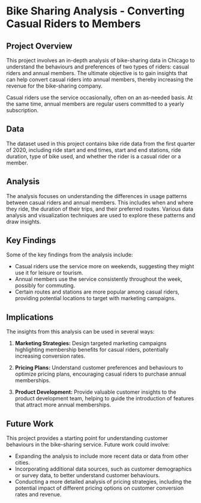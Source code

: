 # Bike Sharing Analysis - Converting Casual Riders to Members

## Project Overview

This project involves an in-depth analysis of bike-sharing data in Chicago to understand the behaviours and preferences of two types of riders: casual riders and annual members. The ultimate objective is to gain insights that can help convert casual riders into annual members, thereby increasing the revenue for the bike-sharing company.

Casual riders use the service occasionally, often on an as-needed basis. At the same time, annual members are regular users committed to a yearly subscription.

## Data

The dataset used in this project contains bike ride data from the first quarter of 2020, including ride start and end times, start and end stations, ride duration, type of bike used, and whether the rider is a casual rider or a member.

## Analysis

The analysis focuses on understanding the differences in usage patterns between casual riders and annual members. This includes when and where they ride, the duration of their trips, and their preferred routes. Various data analysis and visualization techniques are used to explore these patterns and draw insights.

## Key Findings

Some of the key findings from the analysis include:

- Casual riders use the service more on weekends, suggesting they might use it for leisure or tourism.
- Annual members use the service consistently throughout the week, possibly for commuting.
- Certain routes and stations are more popular among casual riders, providing potential locations to target with marketing campaigns.

## Implications

The insights from this analysis can be used in several ways:

1. **Marketing Strategies:** Design targeted marketing campaigns highlighting membership benefits for casual riders, potentially increasing conversion rates.

2. **Pricing Plans:** Understand customer preferences and behaviours to optimize pricing plans, encouraging casual riders to purchase annual memberships.

3. **Product Development:** Provide valuable customer insights to the product development team, helping to guide the introduction of features that attract more annual memberships.

## Future Work

This project provides a starting point for understanding customer behaviours in the bike-sharing service. Future work could involve:

- Expanding the analysis to include more recent data or data from other cities.
- Incorporating additional data sources, such as customer demographics or survey data, to better understand customer behaviours.
- Conducting a more detailed analysis of pricing strategies, including the potential impact of different pricing options on customer conversion rates and revenue.


